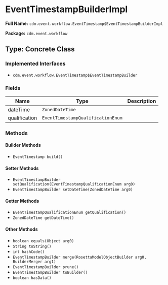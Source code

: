 # EventTimestampBuilderImpl

**Full Name:** `cdm.event.workflow.EventTimestamp$EventTimestampBuilderImpl`

**Package:** `cdm.event.workflow`

## Type: Concrete Class

### Implemented Interfaces

- `cdm.event.workflow.EventTimestamp$EventTimestampBuilder`

### Fields

| Name | Type | Description |
|------|------|-------------|
| dateTime | `ZonedDateTime` |  |
| qualification | `EventTimestampQualificationEnum` |  |

### Methods

#### Builder Methods

- `EventTimestamp build()`

#### Setter Methods

- `EventTimestampBuilder setQualification(EventTimestampQualificationEnum arg0)`
- `EventTimestampBuilder setDateTime(ZonedDateTime arg0)`

#### Getter Methods

- `EventTimestampQualificationEnum getQualification()`
- `ZonedDateTime getDateTime()`

#### Other Methods

- `boolean equals(Object arg0)`
- `String toString()`
- `int hashCode()`
- `EventTimestampBuilder merge(RosettaModelObjectBuilder arg0, BuilderMerger arg1)`
- `EventTimestampBuilder prune()`
- `EventTimestampBuilder toBuilder()`
- `boolean hasData()`


